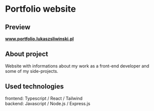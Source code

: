 # Portfolio website

## Preview

<b>www.portfolio.lukaszsliwinski.pl</b>

## About project

Website with informations about my work as a front-end developer and some of my side-projects.

## Used technologies

frontend: Typescript / React / Tailwind<br>
backend: Javascript / Node.js / Express.js
